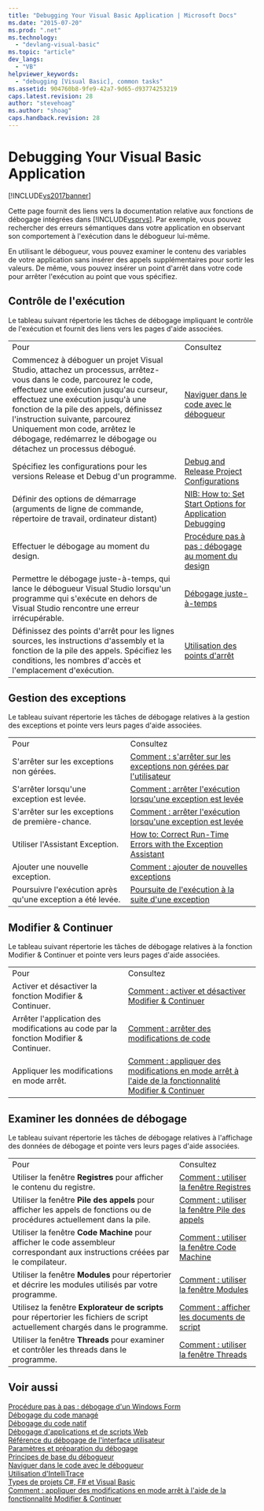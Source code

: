 ```yaml
---
title: "Debugging Your Visual Basic Application | Microsoft Docs"
ms.date: "2015-07-20"
ms.prod: ".net"
ms.technology: 
  - "devlang-visual-basic"
ms.topic: "article"
dev_langs: 
  - "VB"
helpviewer_keywords: 
  - "debugging [Visual Basic], common tasks"
ms.assetid: 904760b8-9fe9-42a7-9d65-d93774253219
caps.latest.revision: 28
author: "stevehoag"
ms.author: "shoag"
caps.handback.revision: 28
---
```

# Debugging Your Visual Basic Application
[!INCLUDE[vs2017banner](../../visual-basic/includes/vs2017banner.md)]

Cette page fournit des liens vers la documentation relative aux fonctions de débogage intégrées dans [!INCLUDE[vsprvs](../../csharp/includes/vsprvs-md.md)].  Par exemple, vous pouvez rechercher des erreurs sémantiques dans votre application en observant son comportement à l'exécution dans le débogueur lui\-même.  
  
 En utilisant le débogueur, vous pouvez examiner le contenu des variables de votre application sans insérer des appels supplémentaires pour sortir les valeurs.  De même, vous pouvez insérer un point d'arrêt dans votre code pour arrêter l'exécution au point que vous spécifiez.  
  
## Contrôle de l'exécution  
 Le tableau suivant répertorie les tâches de débogage impliquant le contrôle de l'exécution et fournit des liens vers les pages d'aide associées.  
  
|||  
|-|-|  
|Pour|Consultez|  
|Commencez à déboguer un projet Visual Studio, attachez un processus, arrêtez\-vous dans le code, parcourez le code, effectuez une exécution jusqu'au curseur, effectuez une exécution jusqu'à une fonction de la pile des appels, définissez l'instruction suivante, parcourez Uniquement mon code, arrêtez le débogage, redémarrez le débogage ou détachez un processus débogué.|[Naviguer dans le code avec le débogueur](/visual-studio/debugger/navigating-through-code-with-the-debugger)|  
|Spécifiez les configurations pour les versions Release et Debug d'un programme.|[Debug and Release Project Configurations](http://msdn.microsoft.com/fr-fr/0440b300-0614-4511-901a-105b771b236e)|  
|Définir des options de démarrage \(arguments de ligne de commande, répertoire de travail, ordinateur distant\)|[NIB: How to: Set Start Options for Application Debugging](http://msdn.microsoft.com/fr-fr/ce792058-7bac-4dd6-858b-466e872687b8)|  
|Effectuer le débogage au moment du design.|[Procédure pas à pas : débogage au moment du design](../Topic/Walkthrough:%20Debugging%20at%20Design%20Time.md)|  
|Permettre le débogage juste\-à\-temps, qui lance le débogueur Visual Studio lorsqu'un programme qui s'exécute en dehors de Visual Studio rencontre une erreur irrécupérable.|[Débogage juste\-à\-temps](/visual-studio/debugger/just-in-time-debugging-in-visual-studio)|  
|Définissez des points d'arrêt pour les lignes sources, les instructions d'assembly et la fonction de la pile des appels.  Spécifiez les conditions, les nombres d'accès et l'emplacement d'exécution.|[Utilisation des points d'arrêt](/visual-studio/debugger/using-breakpoints)|  
  
## Gestion des exceptions  
 Le tableau suivant répertorie les tâches de débogage relatives à la gestion des exceptions et pointe vers leurs pages d'aide associées.  
  
|||  
|-|-|  
|Pour|Consultez|  
|S'arrêter sur les exceptions non gérées.|[Comment : s'arrêter sur les exceptions non gérées par l'utilisateur](../Topic/How%20to:%20Break%20on%20User-Unhandled%20Exceptions.md)|  
|S'arrêter lorsqu'une exception est levée.|[Comment : arrêter l'exécution lorsqu'une exception est levée](../Topic/How%20to:%20Break%20When%20an%20Exception%20is%20Thrown.md)|  
|S'arrêter sur les exceptions de première\-chance.|[Comment : arrêter l'exécution lorsqu'une exception est levée](../Topic/How%20to:%20Break%20When%20an%20Exception%20is%20Thrown.md)|  
|Utiliser l'Assistant Exception.|[How to: Correct Run\-Time Errors with the Exception Assistant](../Topic/How%20to:%20Correct%20Run-Time%20Errors%20with%20the%20Exception%20Assistant.md)|  
|Ajouter une nouvelle exception.|[Comment : ajouter de nouvelles exceptions](../Topic/How%20to:%20Add%20New%20Exceptions.md)|  
|Poursuivre l'exécution après qu'une exception a été levée.|[Poursuite de l'exécution à la suite d'une exception](/visual-studio/debugger/continuing-execution-after-an-exception)|  
  
## Modifier & Continuer  
 Le tableau suivant répertorie les tâches de débogage relatives à la fonction Modifier & Continuer et pointe vers leurs pages d'aide associées.  
  
|||  
|-|-|  
|Pour|Consultez|  
|Activer et désactiver la fonction Modifier & Continuer.|[Comment : activer et désactiver Modifier & Continuer](../Topic/How%20to:%20Enable%20and%20Disable%20Edit%20and%20Continue.md)|  
|Arrêter l'application des modifications au code par la fonction Modifier & Continuer.|[Comment : arrêter des modifications de code](../Topic/How%20to:%20Stop%20Code%20Changes.md)|  
|Appliquer les modifications en mode arrêt.|[Comment : appliquer des modifications en mode arrêt à l'aide de la fonctionnalité Modifier & Continuer](../Topic/How%20to:%20Apply%20Edits%20in%20Break%20Mode%20with%20Edit%20and%20Continue.md)|  
  
## Examiner les données de débogage  
 Le tableau suivant répertorie les tâches de débogage relatives à l'affichage des données de débogage et pointe vers leurs pages d'aide associées.  
  
|||  
|-|-|  
|Pour|Consultez|  
|Utiliser la fenêtre **Registres** pour afficher le contenu du registre.|[Comment : utiliser la fenêtre Registres](../Topic/How%20to:%20Use%20the%20Registers%20Window.md)|  
|Utiliser la fenêtre **Pile des appels** pour afficher les appels de fonctions ou de procédures actuellement dans la pile.|[Comment : utiliser la fenêtre Pile des appels](../Topic/How%20to:%20Use%20the%20Call%20Stack%20Window.md)|  
|Utiliser la fenêtre **Code Machine** pour afficher le code assembleur correspondant aux instructions créées par le compilateur.|[Comment : utiliser la fenêtre Code Machine](../Topic/How%20to:%20Use%20the%20Disassembly%20Window.md)|  
|Utiliser la fenêtre **Modules** pour répertorier et décrire les modules utilisés par votre programme.|[Comment : utiliser la fenêtre Modules](../Topic/How%20to:%20Use%20the%20Modules%20Window.md)|  
|Utilisez la fenêtre **Explorateur de scripts** pour répertorier les fichiers de script actuellement chargés dans le programme.|[Comment : afficher les documents de script](../Topic/How%20to:%20View%20Script%20Documents.md)|  
|Utiliser la fenêtre **Threads** pour examiner et contrôler les threads dans le programme.|[Comment : utiliser la fenêtre Threads](../Topic/How%20to:%20Use%20the%20Threads%20Window.md)|  
  
## Voir aussi  
 [Procédure pas à pas : débogage d'un Windows Form](../Topic/Walkthrough:%20Debugging%20a%20Windows%20Form.md)   
 [Débogage du code managé](/visual-studio/debugger/debugging-managed-code)   
 [Débogage du code natif](/visual-studio/debugger/debugging-native-code)   
 [Débogage d'applications et de scripts Web](/visual-studio/debugger/debugging-web-applications-and-script)   
 [Référence du débogage de l'interface utilisateur](/visual-studio/debugger/debugging-user-interface-reference)   
 [Paramètres et préparation du débogage](/visual-studio/debugger/debugger-settings-and-preparation)   
 [Principes de base du débogueur](/visual-studio/debugger/debugger-basics)   
 [Naviguer dans le code avec le débogueur](/visual-studio/debugger/navigating-through-code-with-the-debugger)   
 [Utilisation d'IntelliTrace](/visual-studio/debugger/intellitrace)   
 [Types de projets C\#, F\# et Visual Basic](../Topic/Debugging%20Preparation:%20C%23,%20F%23,%20and%20Visual%20Basic%20Project%20Types.md)   
 [Comment : appliquer des modifications en mode arrêt à l'aide de la fonctionnalité Modifier & Continuer](../Topic/How%20to:%20Apply%20Edits%20in%20Break%20Mode%20with%20Edit%20and%20Continue.md)